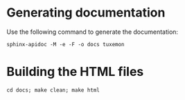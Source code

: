 # Generating documentation
Use the following command to generate the documentation:

`sphinx-apidoc -M -e -F -o docs tuxemon`

# Building the HTML files
`cd docs; make clean; make html`
